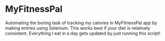 # MyFitnessPal
Automating the boring task of tracking my calories in MyFitnessPal app by making entries using Selenium. This works best if your diet is relatively consistent. Everything I eat in a day gets updated by just  running this script!
